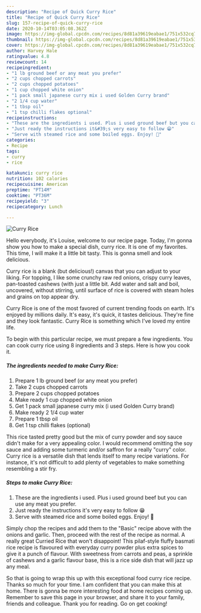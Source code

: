 ```yaml
---
description: "Recipe of Quick Curry Rice"
title: "Recipe of Quick Curry Rice"
slug: 157-recipe-of-quick-curry-rice
date: 2020-10-14T03:05:08.362Z
image: https://img-global.cpcdn.com/recipes/8d81a39619eabae1/751x532cq70/curry-rice-recipe-main-photo.jpg
thumbnail: https://img-global.cpcdn.com/recipes/8d81a39619eabae1/751x532cq70/curry-rice-recipe-main-photo.jpg
cover: https://img-global.cpcdn.com/recipes/8d81a39619eabae1/751x532cq70/curry-rice-recipe-main-photo.jpg
author: Harvey Hale
ratingvalue: 4.8
reviewcount: 14
recipeingredient:
- "1 lb ground beef or any meat you prefer"
- "2 cups chopped carrots"
- "2 cups chopped potatoes"
- "1 cup chopped white onion"
- "1 pack small japanese curry mix i used Golden Curry brand"
- "2 1/4 cup water"
- "1 tbsp oil"
- "1 tsp chilli flakes optional"
recipeinstructions:
- "These are the ingredients i used. Plus i used ground beef but you can use any meat you prefer."
- "Just ready the instructions it&#39;s very easy to follow 😁"
- "Serve with steamed rice and some boiled eggs. Enjoy! 🙂"
categories:
- Recipe
tags:
- curry
- rice

katakunci: curry rice 
nutrition: 102 calories
recipecuisine: American
preptime: "PT14M"
cooktime: "PT36M"
recipeyield: "3"
recipecategory: Lunch

---
```



![Curry Rice](https://img-global.cpcdn.com/recipes/8d81a39619eabae1/751x532cq70/curry-rice-recipe-main-photo.jpg)

Hello everybody, it's Louise, welcome to our recipe page. Today, I'm gonna show you how to make a special dish, curry rice. It is one of my favorites. This time, I will make it a little bit tasty. This is gonna smell and look delicious.

Curry rice is a blank (but delicious!) canvas that you can adjust to your liking. For topping, I like some crunchy raw red onions, crispy curry leaves, pan-toasted cashews (with just a little bit. Add water and salt and boil, uncovered, without stirring, until surface of rice is covered with steam holes and grains on top appear dry.

Curry Rice is one of the most favored of current trending foods on earth. It's enjoyed by millions daily. It's easy, it's quick, it tastes delicious. They're fine and they look fantastic. Curry Rice is something which I've loved my entire life.


To begin with this particular recipe, we must prepare a few ingredients. You can cook curry rice using 8 ingredients and 3 steps. Here is how you cook it.

<!--inarticleads1-->

##### The ingredients needed to make Curry Rice:

1. Prepare 1 lb ground beef (or any meat you prefer)
1. Take 2 cups chopped carrots
1. Prepare 2 cups chopped potatoes
1. Make ready 1 cup chopped white onion
1. Get 1 pack small japanese curry mix (i used Golden Curry brand)
1. Make ready 2 1/4 cup water
1. Prepare 1 tbsp oil
1. Get 1 tsp chilli flakes (optional)


This rice tasted pretty good but the mix of curry powder and soy sauce didn&#39;t make for a very appealing color. I would recommend omitting the soy sauce and adding some turmeric and/or saffron for a really &#34;curry&#34; color. Curry rice is a versatile dish that lends itself to many recipe variations. For instance, it&#39;s not difficult to add plenty of vegetables to make something resembling a stir fry. 

<!--inarticleads2-->

##### Steps to make Curry Rice:

1. These are the ingredients i used. Plus i used ground beef but you can use any meat you prefer.
1. Just ready the instructions it&#39;s very easy to follow 😁
1. Serve with steamed rice and some boiled eggs. Enjoy! 🙂


Simply chop the recipes and add them to the &#34;Basic&#34; recipe above with the onions and garlic. Then, proceed with the rest of the recipe as normal. A really great Curried Rice that won&#39;t disappoint! This pilaf-style fluffy basmati rice recipe is flavoured with everyday curry powder plus extra spices to give it a punch of flavour. With sweetness from carrots and peas, a sprinkle of cashews and a garlic flavour base, this is a rice side dish that will jazz up any meal. 

So that is going to wrap this up with this exceptional food curry rice recipe. Thanks so much for your time. I am confident that you can make this at home. There is gonna be more interesting food at home recipes coming up. Remember to save this page in your browser, and share it to your family, friends and colleague. Thank you for reading. Go on get cooking!
